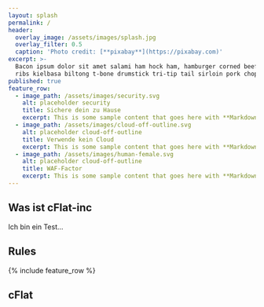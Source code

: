 ```yaml
---
layout: splash
permalink: /
header:
  overlay_image: /assets/images/splash.jpg
  overlay_filter: 0.5
  caption: 'Photo credit: [**pixabay**](https://pixabay.com)'
excerpt: >-
  Bacon ipsum dolor sit amet salami ham hock ham, hamburger corned beef short
  ribs kielbasa biltong t-bone drumstick tri-tip tail sirloin pork chop.
published: true
feature_row:
  - image_path: /assets/images/security.svg
    alt: placeholder security
    title: Sichere dein zu Hause
    excerpt: This is some sample content that goes here with **Markdown** formatting.
  - image_path: /assets/images/cloud-off-outline.svg
    alt: placeholder cloud-off-outline
    title: Verwende kein Cloud
    excerpt: This is some sample content that goes here with **Markdown** formatting.
  - image_path: /assets/images/human-female.svg
    alt: placeholder cloud-off-outline
    title: WAF-Factor
    excerpt: This is some sample content that goes here with **Markdown** formatting.
---
```

## Was ist cFlat-inc 

Ich bin ein Test...

## Rules

{% include feature_row %}

## cFlat
